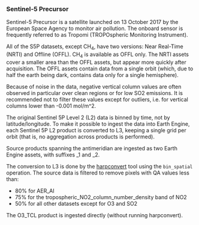 ### Sentinel-5 Precursor

Sentinel-5 Precursor is a satellite launched on 13 October 2017
by the European Space Agency to monitor air pollution.  The onboard sensor
is frequently referred to as Tropomi (TROPOspheric Monitoring Instrument).

All of the S5P datasets, except CH<sub>4</sub>, have two versions: Near 
Real-Time (NRTI) and Offline (OFFL). CH<sub>4</sub> is available as OFFL only. 
The NRTI assets cover a smaller area than the OFFL assets, but appear more 
quickly after acquisition.  The OFFL assets contain data from a single orbit 
(which, due to half the earth being dark, contains data only for a single 
hemisphere).

Because of noise in the data, negative vertical column values are often
observed in particular over clean regions or for low SO2 emissions. It is
recommended not to filter these values except for outliers, i.e.
for vertical columns lower than -0.001 mol/m^2.

The original Sentinel 5P Level 2 (L2) data is binned
by time, not by latitude/longitude.  To make it possible to ingest the data
into Earth Engine, each Sentinel 5P L2 product is converted to L3, keeping
a single grid per orbit (that is, no aggregation across products
is performed).

Source products spanning the antimeridian are ingested as two Earth Engine
assets, with suffixes _1 and _2.

The conversion to L3 is done by the [harpconvert](https://cdn.rawgit.com/stcorp/harp/master/doc/html/harpconvert.html)
tool using the `bin_spatial` operation.  The source data is filtered to
remove pixels with QA values less than:

*  80% for AER_AI
*  75% for the tropospheric_NO2_column_number_density band of NO2
*  50% for all other datasets except for O3 and SO2

The O3_TCL product is ingested directly (without running harpconvert).
